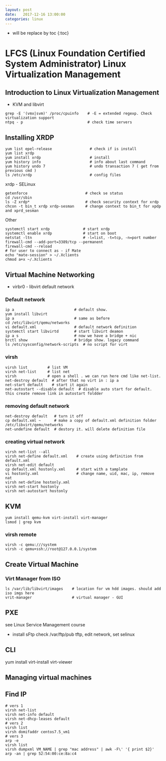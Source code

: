 ```yaml
---
layout: post
date:   2017-12-16 13:00:00
categories: linux
---
```

* will be replace by toc
{:toc}

# LFCS (Linux Foundation Certified System Administrator) Linux Virtualization Management

## Introduction to Linux Virtualization Management

- KVM and libvirt

~~~
grep -E '(vmx|svm)' /proc/cpuinfo    # -E = extended regexp. Check virtualization support
ntpq - p                             # check time servers
~~~

## Installing XRDP

~~~
yum list epel-release                 # check if is install
yum list xrdp
yum install xrdp                      # install
yum history info                      # info about last command
yum history undo 7                    # undo transaction 7 ( get from previous cmd )
ls /etc/xrdp                          # config files
~~~

xrdp - SELinux
~~~
getenforce                          # check se status
cd /usr/sbin
ls -Z xrdp*                         # check security context for xrdp
chcon -t bin_t xrdp xrdp-sesman     # change context to bin_t for xpdp and xprd_sesman
~~~
Other
~~~
systemctl start xrdp               # start xrdp
systemctl enable xrdp              # start on boot
netstat -ltn                       # -l=list, -t=tcp, -n=port number
firewall-cmd --add-port=3389/tcp --permanent
firewall-cmd --reload
# for user to connect as - if Mate
echo "mate-session" > ~/.Xclients
chmod a+x ~/.Xclients
~~~



## Virtual Machine Networking

- virbr0 - libvirt default network

### Default network

~~~
ip a                           # default show.
yum install libvirt
ip a                           # same as before
cd /etc/libvirt/qemu/networks
vi default.xml                 # default network definition
systemctl start libvirtd       # start libvirt deamon
ip a s                         # now we have a bridge + nic
brctl show                     # bridge show. logacy command
ls /etc/sysconfig/network-scripts  # no script for virt
~~~

### virsh

~~~
virsh list         # list VM
virsh net-list     # list net
virsh              # open a shell . we can run here cmd like net-list.
net-destroy default  # after that no virt in : ip a
net-start default    # start it again
net-autostart --disable default  # disable auto start for default. this create remove link in autostart foldder
~~~

### removing default network

~~~
net-destroy default   # turn it off
cp default.xml ~      # make a copy of default.xml definition folder /etc/libvirt/qemu/networks
net-undefine default  # destory it. will delete definition file
~~~

### creating virtual network

~~~
virsh net-list --all
virsh net-define default.xml    # create using definition from default.xml
virsh net-edit default
cp default.xml hostonly.xml     # start with a tamplate
vi hostonly.xml                 # change name, uid, mac, ip, remove nat
virsh net-define hostonly.xml 
virsh net-start hostonly 
virsh net-autostart hostonly 
~~~

## KVM

~~~
yum install qemu-kvm virt-install virt-manager
lsmod | grep kvm
~~~

### virsh remote

~~~
virsh -c qemu:///system
virsh -c qemu+ssh://root@127.0.0.1/system
~~~

## Create Virtual Machine

### Virt Manager from ISO

~~~
ls /var/lib/libvirt/images    # location for vm hdd images. should add iso imgs here
vrit-manager                  # virtual manager - GUI
~~~

## PXE

see Linux Service Management course 
- install sFtp check /var/ftp/pub
tftp, edit network, set selinux

## CLI

yum install virt-install virt-viewer

## Managing virtual machines


## Find IP

~~~
# vers 1
virsh net-list
virsh net-info default
virsh net-dhcp-leases default
# vers 2
virsh list
virsh domifaddr centos7.5_vm1
# vers 3
arp -e
virsh list
virsh dumpxml VM_NAME | grep "mac address" | awk -F\' '{ print $2}'
arp -an | grep 52:54:00:ce:8a:c4
~~~


